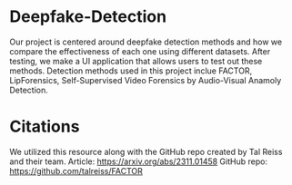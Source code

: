 # Deepfake-Detection
Our project is centered around deepfake detection methods and how we compare the effectiveness of each one using different datasets. After testing, we make a UI application that allows users to test out these methods. Detection methods used in this project inclue FACTOR, LipForensics, Self-Supervised Video Forensics by Audio-Visual Anamoly Detection.
# Citations
We utilized this resource along with the GitHub repo created by Tal Reiss and their team. 
Article: https://arxiv.org/abs/2311.01458 
GitHub repo: https://github.com/talreiss/FACTOR
